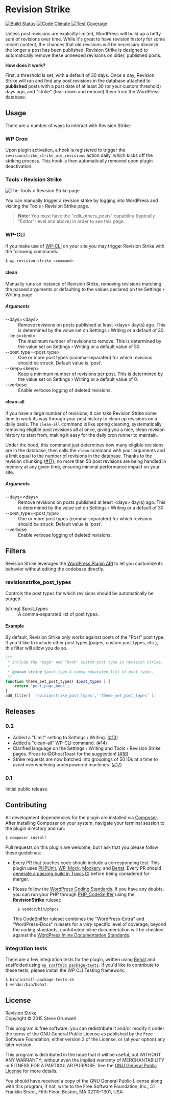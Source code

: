 # Revision Strike

[![Build Status](https://travis-ci.org/stevegrunwell/revision-strike.svg?branch=master)](https://travis-ci.org/stevegrunwell/revision-strike)
[![Code Climate](https://codeclimate.com/github/stevegrunwell/revision-strike/badges/gpa.svg)](https://codeclimate.com/github/stevegrunwell/revision-strike)
[![Test Coverage](https://codeclimate.com/github/stevegrunwell/revision-strike/badges/coverage.svg)](https://codeclimate.com/github/stevegrunwell/revision-strike/coverage)

Unless post revisions are explicitly limited, WordPress will build up a hefty sum of revisions over time. While it's great to have revision history for some recent content, the chances that old revisions will be necessary diminish the longer a post has been published. Revision Strike is designed to automatically remove these unneeded revisions on older, published posts.

**How does it work?**

First, a threshold is set, with a default of 30 days. Once a day, Revision Strike will run and find any post revisions in the database attached to **published** posts with a post date of at least 30 (or your custom threshold) days ago, and "strike" (tear-down and remove) them from the WordPress database.


## Usage

There are a number of ways to interact with Revision Strike:


### WP Cron

Upon plugin activation, a hook is registered to trigger the `revisionstrike_strike_old_revisions` action daily, which kicks off the striking process. This hook is then automatically removed upon plugin deactivation.


### Tools &rsaquo; Revision Strike

![The Tools > Revision Strike page](assets/screenshot-1.png)

You can manually trigger a revision strike by logging into WordPress and visiting the Tools &rsaquo; Revision Strike page.

> **Note:** You must have the "edit_others_posts" capability (typically "Editor"-level and above) in order to see this page.


### WP-CLI

If you make use of [WP-CLI](http://wp-cli.org/) on your site you may trigger Revision Strike with the following commands:

```bash
$ wp revision-strike <command>
```


#### clean

Manually runs an instance of Revision Strike, removing revisions matching the passed arguments or defaulting to the values declared on the Settings &rsaquo; Writing page.

##### Arguments

<dl>
	<dt>--days=&lt;days&gt;</dt>
	<dd>Remove revisions on posts published at least &lt;days&gt; day(s) ago. This is determined by the value set on Settings &rsaquo; Writing or a default of 30.</dd>
	<dt>--limit=&lt;limit&gt;</dt>
	<dd>The maximum number of revisions to remove. This is determined by the value set on Settings &rsaquo; Writing or a default value of 50.</dd>
	<dt>--post_type=&lt;post_type&gt;</dt>
	<dd>One or more post types (comma-separated) for which revisions should be struck. Default value is 'post'.</dd>
	<dt>--keep=&lt;keep&gt;</dt>
	<dd>Keep a minimum number of revisions per post. This is determined by the value set on Settings &rsaquo; Writing or a default value of 0.</dd>
	<dt>--verbose</dt>
	<dd>Enable verbose logging of deleted revisions.</dd>
</dl>


#### clean-all

If you have a large number of revisions, it can take Revision Strike some time to work its way through your post history to clean up revisions on a daily basis. The `clean-all` command is like spring cleaning, systematically removing eligible post revisions all at once, giving you a nice, clean revision history to start from, making it easy for the daily cron runner to maintain.

Under the hood, this command just determines how many eligible revisions are in the database, then calls the `clean` command with your arguments and a limit equal to the number of revisions in the database. Thanks to the revision chunking ([#17](https://github.com/stevegrunwell/revision-strike/issues/17)), no more than 50 post revisions are being handled in memory at any given time, ensuring minimal performance impact on your site.

##### Arguments

<dl>
	<dt>--days=&lt;days&gt;</dt>
	<dd>Remove revisions on posts published at least &lt;days&gt; day(s) ago. This is determined by the value set on Settings &rsaquo; Writing or a default of 30.</dd>
	<dt>--post_type=&lt;post_type&gt;</dt>
	<dd>One or more post types (comma-separated) for which revisions should be struck. Default value is 'post'.</dd>
	<dt>--verbose</dt>
	<dd>Enable verbose logging of deleted revisions.</dd>
</dl>


## Filters

Revision Strike leverages the [WordPress Plugin API](https://codex.wordpress.org/Plugin_API) to let you customize its behavior without editing the codebase directly.

### revisionstrike_post_types

Controls the post types for which revisions should be automatically be purged.

<dl>
	<dt>(string) $post_types</dt>
	<dd>A comma-separated list of post types.</dd>
</dl>

#### Example

By default, Revision Strike only works against posts of the "Post" post type. If you'd like to include other post types (pages, custom post types, etc.), this filter will allow you do so.

```php
/**
 * Include the "page" and "book" custom post type in Revision Strike.
 *
 * @param string $post_type A comma-separated list of post types.
 */
function theme_set_post_types( $post_types ) {
	return 'post,page,book';
}
add_filter( 'revisionstrike_post_types', 'theme_set_post_types' );
```


## Releases

### 0.2

* Added a "Limit" setting to Settings &rsaquo; Writing. ([#13](https://github.com/stevegrunwell/revision-strike/issues/13))
* Added a "clean-all" WP-CLI command. ([#14](https://github.com/stevegrunwell/revision-strike/issues/14))
* Clarified language on the Settings &rsaquo; Writing and Tools &rsaquo; Revision Strike pages. Props to @GhostToast for the suggestion! ([#16](https://github.com/stevegrunwell/revision-strike/issues/16))
* Strike requests are now batched into groupings of 50 IDs at a time to avoid overwhelming underpowered machines. ([#17](https://github.com/stevegrunwell/revision-strike/issues/17))

### 0.1

Initial public release.


## Contributing

All development dependencies for the plugin are installed via [Composer](https://getcomposer.org/). After installing Composer on your system, navigate your terminal session to the plugin directory and run:

	$ composer install

Pull requests on this plugin are welcome, but I ask that you please follow these guidelines:

* Every PR that touches code should include a corresponding test. This plugin uses [PHPUnit](https://phpunit.de/), [WP_Mock](https://github.com/10up/wp_mock), [Mockery](http://docs.mockery.io/en/latest/), and [Behat](http://behat.org). Every PR should [generate a passing build in Travis CI](https://travis-ci.org/stevegrunwell/revision-strike) before being considered for merger.
* Please follow the [WordPress Coding Standards](https://codex.wordpress.org/WordPress_Coding_Standards). If you have any doubts, you can run your PHP through [PHP_CodeSniffer](https://www.squizlabs.com/php-codesniffer) using the **RevisionStrike** ruleset:

		$ vendor/bin/phpcs

	This CodeSniffer ruleset combines the "WordPress-Extra" and "WordPress-Docs" rulesets for a *very* specific level of coverage; beyond the coding standards, contributed inline documentation will be checked against the [WordPress Inline Documentation Standards](https://make.wordpress.org/core/handbook/best-practices/inline-documentation-standards/).

### Integration tests

There are a few integration tests for the plugin, written using [Behat](http://behat.org) and scaffolded using [`wp scaffold package-tests`](http://wp-cli.org/commands/scaffold/package-tests/). If you'd like to contribute to these tests, please install the WP CLI Testing framework:

```bash
$ bin/install-package-tests.sh
$ vendor/bin/behat
```

## License

Revision Strike<br>
Copyright &copy; 2015 Steve Grunwell

This program is free software; you can redistribute it and/or
modify it under the terms of the GNU General Public License
as published by the Free Software Foundation; either version 2
of the License, or (at your option) any later version.

This program is distributed in the hope that it will be useful,
but WITHOUT ANY WARRANTY; without even the implied warranty of
MERCHANTABILITY or FITNESS FOR A PARTICULAR PURPOSE.  See the
[GNU General Public License](http://www.gnu.org/licenses/gpl-2.0.html) for more details.

You should have received a copy of the GNU General Public License
along with this program; if not, write to the Free Software
Foundation, Inc., 51 Franklin Street, Fifth Floor, Boston, MA  02110-1301, USA.